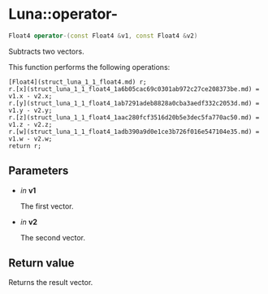 # Luna::operator-

```c++
Float4 operator-(const Float4 &v1, const Float4 &v2)
```

Subtracts two vectors. 

This function performs the following operations: 
```
[Float4](struct_luna_1_1_float4.md) r;
r.[x](struct_luna_1_1_float4_1a6b05cac69c0301ab972c27ce208373be.md) = v1.x - v2.x;
r.[y](struct_luna_1_1_float4_1ab7291adeb8828a0cba3aedf332c2053d.md) = v1.y - v2.y;
r.[z](struct_luna_1_1_float4_1aac280fcf3516d20b5e3dec5fa770ac50.md) = v1.z - v2.z;
r.[w](struct_luna_1_1_float4_1adb390a9d0e1ce3b726f016e547104e35.md) = v1.w - v2.w;
return r;
```


## Parameters
* *in* **v1**

    The first vector. 

* *in* **v2**

    The second vector. 

## Return value
Returns the result vector. 

